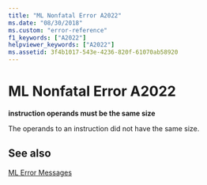 ```yaml
---
title: "ML Nonfatal Error A2022"
ms.date: "08/30/2018"
ms.custom: "error-reference"
f1_keywords: ["A2022"]
helpviewer_keywords: ["A2022"]
ms.assetid: 3f4b1017-543e-4236-820f-61070ab58920
---
```

# ML Nonfatal Error A2022

**instruction operands must be the same size**

The operands to an instruction did not have the same size.

## See also

[ML Error Messages](../../assembler/masm/ml-error-messages.md)<br/>